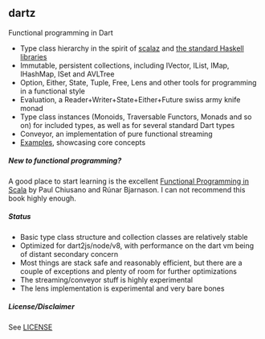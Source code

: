 dartz
-----

Functional programming in Dart

* Type class hierarchy in the spirit of [scalaz](https://github.com/scalaz/scalaz) and [the standard Haskell libraries](https://wiki.haskell.org/Typeclassopedia)
* Immutable, persistent collections, including IVector, IList, IMap, IHashMap, ISet and AVLTree
* Option, Either, State, Tuple, Free, Lens and other tools for programming in a functional style
* Evaluation, a Reader+Writer+State+Either+Future swiss army knife monad
* Type class instances (Monoids, Traversable Functors, Monads and so on) for included types, as well as for several standard Dart types
* Conveyor, an implementation of pure functional streaming
* [Examples](https://github.com/spebbe/dartz/tree/master/example), showcasing core concepts


##### New to functional programming?

A good place to start learning is the excellent [Functional Programming in Scala](https://www.manning.com/books/functional-programming-in-scala) by Paul Chiusano and Rúnar Bjarnason. I can not recommend this book highly enough.

##### Status

* Basic type class structure and collection classes are relatively stable
* Optimized for dart2js/node/v8, with performance on the dart vm being of distant secondary concern
* Most things are stack safe and reasonably efficient, but there are a couple of exceptions and plenty of room for further optimizations
* The streaming/conveyor stuff is highly experimental
* The lens implementation is experimental and very bare bones

##### License/Disclaimer

See [LICENSE](https://github.com/spebbe/dartz/blob/master/LICENSE)
